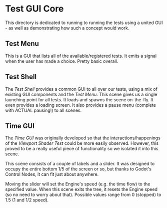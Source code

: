 # Test GUI Core
This directory is dedicated to running to running the tests using a united GUI - as well as demonstrating how such a concept would work.

## Test Menu
This is a GUI that lists all of the available/registered tests. It emits a signal when the user has made a choice. Pretty basic overall.

## Test Shell
The *Test Shell* provides a common GUI to all over our tests, using a mix of existing GUI components and the *Test Menu*. This scene gives us a single launching point for all tests. It loads and spawns the scene on-the-fly. It even provides a loading screen. It also provides a pause menu (complete with ACTUAL pausing!) to all scenes. 

## Time GUI
The *Time GUI* was originally developed so that the interactions/happenings of the *Viewport Shader Test* could be more easily observed. However, this proved to be a really useful piece of functionality so we isolated it into this scene.

This scene consists of a couple of labels and a slider. It was designed to occupy the entire bottom 1/5 of the screen or so, but thanks to Godot's Control Nodes, it can fit just about anywhere.

Moving the slider will set the Engine's speed (e.g. the time flow) to the specified value. When this scene exits the tree, it resets the Engine speed (so no need to worry about that). Possible values range from 0 (stopped) to 1.5 (1 and 1/2 speed). 